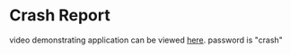 # Crash Report
video demonstrating application can be viewed [here](https://vimeo.com/236293009). password is "crash"
